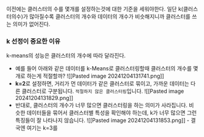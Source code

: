 이전에는 클러스터의 수를 몇개를 설정하는것에 대한 기준을 세워야한다. 
일단 k(클러스터의수)가 많아질수록 클러스터의 개수와 데이터의 개수가 비슷해지니까 클러스터를 쓰는 의미가 없어진다.
### k 선정이 중요한 이유
k-means의 성능은 클러스터의 개수에 따라 달라진다.
- 예를 들어 아래와 같은 데이터를 k-Means로 클러스터링할때 클러스터의 개수를 몇개로 하는게 적절할까?
![[Pasted image 20241204131741.png]]
- **k=2**로 설정하면, 거리가 먼 데이터가 같은 클러스터로 묶이고, 가까운 데이터는 다른 클러스터로 구분됩니다. `적절하지 않은 클러스터링`입니다.
![[Pasted image 20241204131829.png]]
- 반대로, 클러스터의 개수가 너무 많으면 클러스터링을 하는 의미가 사라집니다. 비슷한 데이터들을 묶어서 클러스터별 특성을 확인해야 하는데, k가 너무 많으면 그런 특징들이 잘 나타나지 않습니다.
![[Pasted image 20241204131853.png]] - 결국엔 여기는 k=3를 